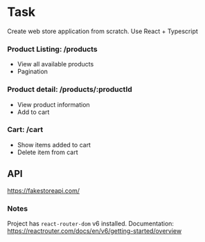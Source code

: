# Task

Create web store application from scratch. Use React + Typescript

### Product Listing: /products
- View all available products
- Pagination

### Product detail: /products/:productId
- View product information
- Add to cart

### Cart: /cart
- Show items added to cart
- Delete item from cart

## API
https://fakestoreapi.com/


### Notes
Project has `react-router-dom` v6 installed. Documentation:
https://reactrouter.com/docs/en/v6/getting-started/overview
